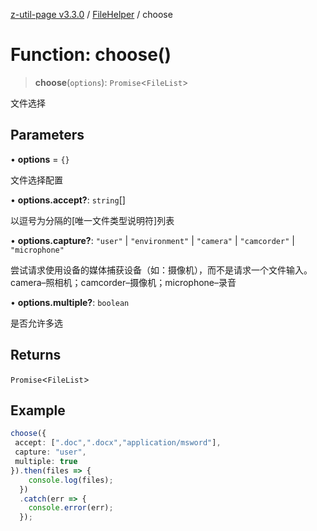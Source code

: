 [z-util-page v3.3.0](../../../index.md) / [FileHelper](../index.md) / choose

# Function: choose()

> **choose**(`options`): `Promise`\<`FileList`\>

文件选择

## Parameters

• **options** = `{}`

文件选择配置

• **options.accept?**: `string`[]

以逗号为分隔的[唯一文件类型说明符]列表

• **options.capture?**: `"user"` \| `"environment"` \| `"camera"` \| `"camcorder"` \| `"microphone"`

尝试请求使用设备的媒体捕获设备（如：摄像机），而不是请求一个文件输入。camera–照相机；camcorder–摄像机；microphone–录音

• **options.multiple?**: `boolean`

是否允许多选

## Returns

`Promise`\<`FileList`\>

## Example

```ts
choose({
 accept: [".doc",".docx","application/msword"],
 capture: "user",
 multiple: true
}).then(files => {
    console.log(files);
  })
  .catch(err => {
    console.error(err);
  });
```
